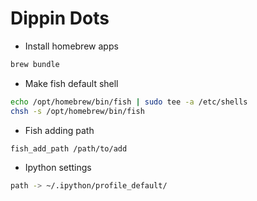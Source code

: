 # Dippin Dots

* Install homebrew apps
```bash
brew bundle
```

* Make fish default shell
```bash
echo /opt/homebrew/bin/fish | sudo tee -a /etc/shells
chsh -s /opt/homebrew/bin/fish
```

* Fish adding path
```bash
fish_add_path /path/to/add
```

* Ipython settings
```bash
path -> ~/.ipython/profile_default/
```
